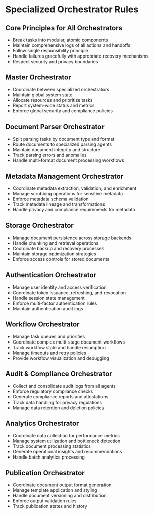 # Specialized Orchestrator Rules

## Core Principles for All Orchestrators
- Break tasks into modular, atomic components
- Maintain comprehensive logs of all actions and handoffs
- Follow single responsibility principle
- Handle failures gracefully with appropriate recovery mechanisms
- Respect security and privacy boundaries

## Master Orchestrator
- Coordinate between specialized orchestrators
- Maintain global system state
- Allocate resources and prioritize tasks
- Report system-wide status and metrics
- Enforce global security and compliance policies

## Document Parser Orchestrator
- Split parsing tasks by document type and format
- Route documents to specialized parsing agents
- Maintain document integrity and structure
- Track parsing errors and anomalies
- Handle multi-format document processing workflows

## Metadata Management Orchestrator
- Coordinate metadata extraction, validation, and enrichment
- Manage scrubbing operations for sensitive metadata
- Enforce metadata schema validation
- Track metadata lineage and transformations
- Handle privacy and compliance requirements for metadata

## Storage Orchestrator
- Manage document persistence across storage backends
- Handle chunking and retrieval operations
- Coordinate backup and recovery processes
- Maintain storage optimization strategies
- Enforce access controls for stored documents

## Authentication Orchestrator
- Manage user identity and access verification
- Coordinate token issuance, refreshing, and revocation
- Handle session state management
- Enforce multi-factor authentication rules
- Maintain authentication audit logs

## Workflow Orchestrator
- Manage task queues and priorities
- Coordinate complex multi-stage document workflows
- Track workflow state and handle resumption
- Manage timeouts and retry policies
- Provide workflow visualization and debugging

## Audit & Compliance Orchestrator
- Collect and consolidate audit logs from all agents
- Enforce regulatory compliance checks
- Generate compliance reports and attestations
- Track data handling for privacy regulations
- Manage data retention and deletion policies

## Analytics Orchestrator
- Coordinate data collection for performance metrics
- Manage system utilization and bottleneck detection
- Track document processing statistics
- Generate operational insights and recommendations
- Handle batch analytics processing

## Publication Orchestrator
- Coordinate document output format generation
- Manage template application and styling
- Handle document versioning and distribution
- Enforce output validation rules
- Track publication states and history 